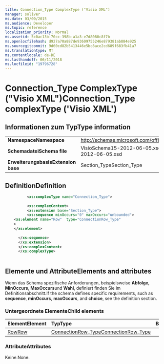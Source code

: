 ```yaml
---
title: Connection_Type ComplexType ("Visio XML")
manager: soliver
ms.date: 03/09/2015
ms.audience: Developer
ms.topic: reference
localization_priority: Normal
ms.assetid: 5c0ac13b-70cc-398b-a1a3-e7d8080c8f7b
ms.openlocfilehash: d927a70a887de93609755246e879381ab884e925
ms.sourcegitcommit: 9d60cd82b5413446e5bc8ace2cd689f683fb41a7
ms.translationtype: MT
ms.contentlocale: de-DE
ms.lasthandoff: 06/11/2018
ms.locfileid: "19796728"
---
```

# <a name="connectiontype-complextype-visio-xml"></a><span data-ttu-id="db7cc-102">Connection_Type ComplexType ("Visio XML")</span><span class="sxs-lookup"><span data-stu-id="db7cc-102">Connection_Type complexType ('Visio XML')</span></span>

## <a name="type-information"></a><span data-ttu-id="db7cc-103">Informationen zum Typ</span><span class="sxs-lookup"><span data-stu-id="db7cc-103">Type information</span></span>

|||
|:-----|:-----|
|<span data-ttu-id="db7cc-104">**Namespace**</span><span class="sxs-lookup"><span data-stu-id="db7cc-104">**Namespace**</span></span> <br/> |http://schemas.microsoft.com/office/visio/2011/1/core  <br/> |
|<span data-ttu-id="db7cc-105">**Schemadatei**</span><span class="sxs-lookup"><span data-stu-id="db7cc-105">**Schema file**</span></span> <br/> |<span data-ttu-id="db7cc-106">VisioSchema15-2012-06-05.xsd</span><span class="sxs-lookup"><span data-stu-id="db7cc-106">VisioSchema15-2012-06-05.xsd</span></span>  <br/> |
|<span data-ttu-id="db7cc-107">**Erweiterungsbasis**</span><span class="sxs-lookup"><span data-stu-id="db7cc-107">**Extension base**</span></span> <br/> |<span data-ttu-id="db7cc-108">Section_Type</span><span class="sxs-lookup"><span data-stu-id="db7cc-108">Section_Type</span></span>  <br/> |
   
## <a name="definition"></a><span data-ttu-id="db7cc-109">Definition</span><span class="sxs-lookup"><span data-stu-id="db7cc-109">Definition</span></span>

```XML
          <xs:complexType name="Connection_Type">
          
          <xs:complexContent>
          <xs:extension base="Section_Type">
          <xs:sequence minOccurs="0" maxOccurs="unbounded">
    <xs:element name="Row"  type="ConnectionRow_Type"
    >
    </xs:element>
    
      </xs:sequence>
      </xs:extension>
      </xs:complexContent>
      </xs:complexType>
      
```

## <a name="elements-and-attributes"></a><span data-ttu-id="db7cc-110">Elemente und Attribute</span><span class="sxs-lookup"><span data-stu-id="db7cc-110">Elements and attributes</span></span>

<span data-ttu-id="db7cc-111">Wenn das Schema spezifische Anforderungen, beispielsweise **Abfolge**, **MinOccurs**, **MaxOccurs**und **Wahl**, definiert finden Sie im Definitionsabschnitt.</span><span class="sxs-lookup"><span data-stu-id="db7cc-111">If the schema defines specific requirements, such as **sequence**, **minOccurs**, **maxOccurs**, and **choice**, see the definition section.</span></span> 
  
### <a name="child-elements"></a><span data-ttu-id="db7cc-112">Untergeordnete Elemente</span><span class="sxs-lookup"><span data-stu-id="db7cc-112">Child elements</span></span>

|<span data-ttu-id="db7cc-113">**Element**</span><span class="sxs-lookup"><span data-stu-id="db7cc-113">**Element**</span></span>|<span data-ttu-id="db7cc-114">**Typ**</span><span class="sxs-lookup"><span data-stu-id="db7cc-114">**Type**</span></span>|<span data-ttu-id="db7cc-115">**Beschreibung**</span><span class="sxs-lookup"><span data-stu-id="db7cc-115">**Description**</span></span>|
|:-----|:-----|:-----|
|[<span data-ttu-id="db7cc-116">Row</span><span class="sxs-lookup"><span data-stu-id="db7cc-116">Row</span></span>](row-element-connection-sectionvisio-xml.md) <br/> |[<span data-ttu-id="db7cc-117">ConnectionRow_Type</span><span class="sxs-lookup"><span data-stu-id="db7cc-117">ConnectionRow_Type</span></span>](connectionrow_type-complextypevisio-xml.md) <br/> ||
   
### <a name="attributes"></a><span data-ttu-id="db7cc-118">Attribute</span><span class="sxs-lookup"><span data-stu-id="db7cc-118">Attributes</span></span>

<span data-ttu-id="db7cc-119">Keine.</span><span class="sxs-lookup"><span data-stu-id="db7cc-119">None.</span></span>
  


